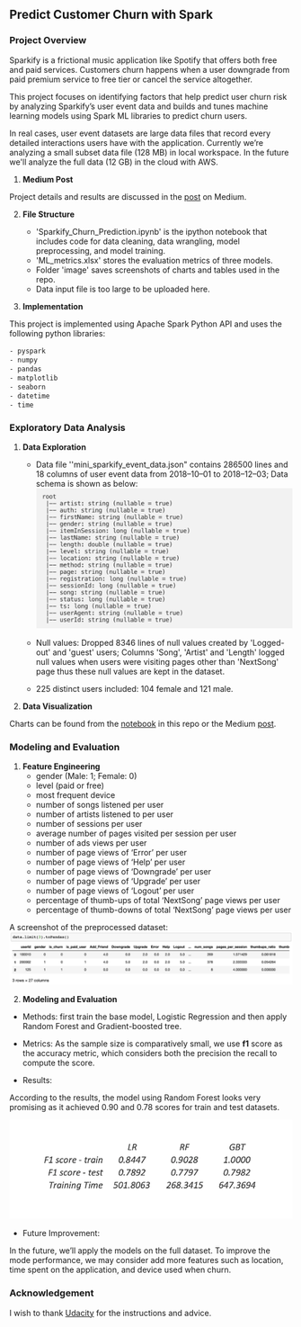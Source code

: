 ﻿## Predict Customer Churn with Spark

### Project Overview
Sparkify is a frictional music application like Spotify that offers both free and paid services. Customers churn happens when a user downgrade from paid premium service to free tier or cancel the service altogether. 

This project focuses on identifying factors that help predict user churn risk by analyzing Sparkify’s user event data and builds and tunes machine learning models using Spark ML libraries to predict churn users. 

In real cases, user event datasets are large data files that record every detailed interactions users have with the application. Currently we’re analyzing a small subset data file (128 MB) in local workspace. In the future we'll analyze the full data (12 GB) in the cloud with AWS.

 1. **Medium Post**

Project details and results are discussed in the [post](https://medium.com/@candywendao/churn-prediction-with-spark-aecad96a5d4c) on Medium.


2. **File Structure**
	- 'Sparkify_Churn_Prediction.ipynb' is the ipython notebook that includes code for data cleaning, data wrangling, model preprocessing, and model training. 
	- 'ML_metrics.xlsx' stores the evaluation metrics of three models.
	- Folder 'image' saves screenshots of charts and tables used in the repo.
	 - Data input file is too large to be uploaded here. 

3. **Implementation**

This project is implemented using Apache Spark Python API and uses the following python libraries:

	- pyspark
	- numpy
	- pandas
	- matplotlib
	- seaborn
	- datetime
	- time

### Exploratory Data Analysis

 1. **Data Exploration**

	- Data file ''mini_sparkify_event_data.json" contains 286500 lines and 18 columns of user event data from 2018–10–01 to 2018–12–03; Data schema is shown as below:
	![Data Schema](https://github.com/candywendao/Sparkify_Predict_Churn/blob/master/image/Data_Schema.png)
	
	- Null values: Dropped 8346 lines of null values created by 'Logged-out' and 'guest' users; Columns 'Song', 'Artist' and 'Length'  logged null values when users were visiting pages other than 'NextSong' page thus these null values are kept in the dataset.
	
	- 225 distinct users included: 104 female and 121 male.

 2. **Data Visualization**

Charts can be found from the [notebook](https://github.com/candywendao/Sparkify_Predict_Churn/blob/master/Sparkify_Churn_Prediction.ipynb) in this repo or the Medium [post](https://medium.com/@candywendao/churn-prediction-with-spark-aecad96a5d4c).

### Modeling and Evaluation

 1. **Feature Engineering**
	-   gender (Male: 1; Female: 0)
	-   level (paid or free)
	-   most frequent device
	-   number of songs listened per user
	-   number of artists listened to per user
	-   number of sessions per user
	-   average number of pages visited per session per user
	-   number of ads views per user
	-   number of page views of ‘Error’ per user
	-   number of page views of ‘Help’ per user
	-   number of page views of ‘Downgrade’ per user
	-   number of page views of ‘Upgrade’ per user
	-   number of page views of ‘Logout’ per user
	-   percentage of thumb-ups of total ‘NextSong’ page views per user
	-   percentage of thumb-downs of total ‘NextSong’ page views per user

A screenshot of the preprocessed dataset:
![Screenshot of Dataset](https://github.com/candywendao/Sparkify_Predict_Churn/blob/master/image/data_preprocessed.png)


 2. **Modeling and Evaluation**
 - Methods: first train the base model, Logistic Regression and then apply Random Forest and Gradient-boosted tree.
 
 - Metrics: As the sample size is comparatively small, we use **f1** score as the accuracy metric, which considers both the precision the recall to compute the score.
 
 - Results:

According to the results, the model using Random Forest looks very promising as it achieved 0.90 and 0.78 scores for train and test datasets.

![Metrics](https://github.com/candywendao/Sparkify_Predict_Churn/blob/master/image/F1_results.png)


 - Future Improvement:

In the future, we’ll apply the models on the full dataset. To improve the mode performance, we may consider add more features such as location, time spent on the application, and device used when churn.

### Acknowledgement
I wish to thank [Udacity](https://www.udacity.com/) for the instructions and advice.
